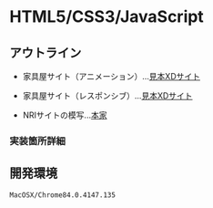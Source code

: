 # HTML5/CSS3/JavaScript

## アウトライン

- 家具屋サイト（アニメーション）...[見本XDサイト](https://xd.adobe.com/view/f4ad8df6-cce4-4626-5dbf-e05322ce4f32-829c/)

- 家具屋サイト（レスポンシブ）...[見本XDサイト](https://xd.adobe.com/view/f4ad8df6-cce4-4626-5dbf-e05322ce4f32-829c/)

- NRIサイトの模写...[本家](https://www.nri.com/jp/company/whats/story06)

### 実装箇所詳細

## 開発環境
```
MacOSX/Chrome84.0.4147.135
```
